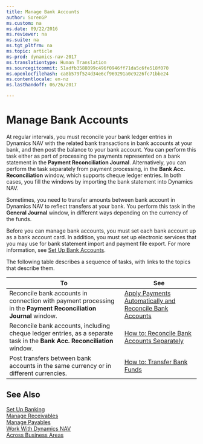 ```yaml
---
title: Manage Bank Accounts
author: SorenGP
ms.custom: na
ms.date: 09/22/2016
ms.reviewer: na
ms.suite: na
ms.tgt_pltfrm: na
ms.topic: article
ms-prod: dynamics-nav-2017
ms.translationtype: Human Translation
ms.sourcegitcommit: 51adfb3588099c496f0946ff71da5c6fe518f070
ms.openlocfilehash: ca8b579f524d34e6cf969291a0c9226fc71bbe24
ms.contentlocale: en-nz
ms.lasthandoff: 06/26/2017

---
```


# <a name="manage-bank-accounts"></a>Manage Bank Accounts
At regular intervals, you must reconcile your bank ledger entries in Dynamics NAV with the related bank transactions in bank accounts at your bank, and then post the balance to your bank account. You can perform this task either as part of processing the payments represented on a bank statement in the **Payment Reconciliation Journal**. Alternatively, you can perform the task separately from payment processing, in the **Bank Acc. Reconciliation** window, which supports cheque ledger entries. In both cases, you fill the windows by importing the bank statement into Dynamics NAV.

Sometimes, you need to transfer amounts between bank account in Dynamics NAV to reflect transfers at your bank. You perform this task in the **General Journal** window, in different ways depending on the currency of the funds.

Before you can manage bank accounts, you must set each bank account up as a bank account card. In addition, you must set up electronic services that you may use for bank statement import and payment file export. For more information, see [Set Up Bank Accounts](bank-setup-banking.md).

The following table describes a sequence of tasks, with links to the topics that describe them.

|To |See |
|---|----|
|Reconcile bank accounts in connection with payment processing in the **Payment Reconciliation Journal** window.|[Apply Payments Automatically and Reconcile Bank Accounts](receivables-apply-payments-auto-reconcile-bank-accounts.md)|
|Reconcile bank accounts, including cheque ledger entries, as a separate task in the **Bank Acc. Reconciliation** window.|[How to: Reconcile Bank Accounts Separately](bank-how-reconcile-bank-accounts-separately.md)|
|Post transfers between bank accounts in the same currency or in different currencies.|[How to: Transfer Bank Funds](bank-how-transfer-bank-funds.md)
## <a name="see-also"></a>See Also  
[Set Up Banking](bank-setup-banking.md)  
[Manage Receivables](receivables-manage-receivables.md)  
[Manage Payables](payables-manage-payables.md)    
[Work With Dynamics NAV](ui-work-product.md)  
[Across Business Areas](ui-across-business-areas.md)

